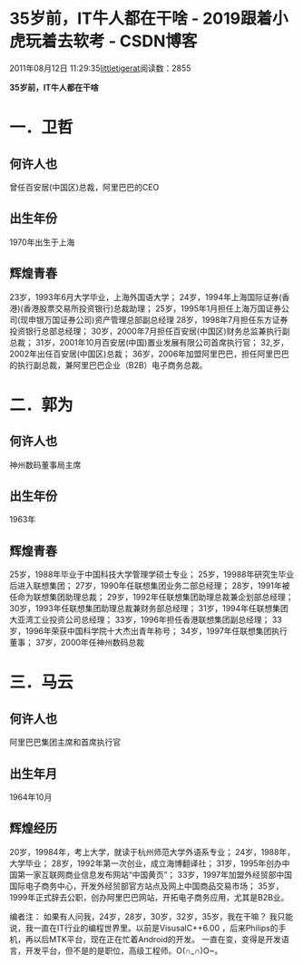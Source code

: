 
# 35岁前，IT牛人都在干啥 - 2019跟着小虎玩着去软考 - CSDN博客

2011年08月12日 11:29:35[littletigerat](https://me.csdn.net/littletigerat)阅读数：2855


**35岁前，IT牛人都在干啥**
# 一．卫哲
## 何许人也
曾任百安居(中国区)总裁，阿里巴巴的CEO
## 出生年份
1970年出生于上海
## 辉煌青春
23岁，1993年6月大学毕业，上海外国语大学；
24岁，1994年上海国际证券(香港)(香港股票交易所投资银行)总裁助理；
25岁，1995年1月担任上海万国证券公司(现申银万国证券公司)资产管理总部副总经理
28岁，1998年7月担任东方证券投资银行总部总经理；
30岁，2000年7月担任百安居(中国区)财务总监兼执行副总裁；
31岁，2001年10月百安居(中国)置业发展有限公司首席执行官；
32,岁，2002年出任百安居(中国区)总裁；
36岁，2006年加盟阿里巴巴，担任阿里巴巴的执行副总裁，兼阿里巴巴企业（B2B）电子商务总裁。
# 二．郭为
## 何许人也
神州数码董事局主席
## 出生年份
1963年
## 辉煌青春
25岁，1988年毕业于中国科技大学管理学硕士专业；
25岁，19988年研究生毕业后进入联想集团；
27岁，1990年任联想集团业务二部总经理；
28岁，1991年被任命为联想集团助理总裁；
29岁，1992年任联想集团助理总裁兼企划部总经理；
30岁，1993年任联想集团助理总裁兼财务部总经理；
31岁，1994年任联想集团大亚湾工业投资公司总经理；
33岁，1996年担任香港联想集团副总经理；
33岁，1996年荣获中国科学院十大杰出青年称号；
34岁，1997年任联想集团执行董事；
37岁，2000年任神州数码总裁
# 三．马云
## 何许人也
阿里巴巴集团主席和首席执行官
## 出生年月
1964年10月
## 辉煌经历
20岁，19984年，考上大学，就读于杭州师范大学外语系专业；
24岁，1988年，大学毕业；
28岁，1992年第一次创业，成立海博翻译社；
31岁，1995年创办中国第一家互联网商业信息发布网站“中国黄页”；
33岁，1997年加盟外经贸部中国国际电子商务中心，开发外经贸部官方站点及网上中国商品交易市场；
35岁，1999年正式辞去公职，创办阿里巴巴网站，开拓电子商务应用，尤其是B2B业。

编者注：
如果有人问我，24岁，28岁，30岁，32岁，35岁，我在干嘛？
我只能说，我一直在IT行业的编程世界里。以前是VisusalC++6.00 ，后来Philips的手机，再以后MTK平台，现在正在忙着Android的开发。
一直在变，变得是开发语言，开发平台，但不是的是职位，高级工程师。O(∩_∩)O~。

